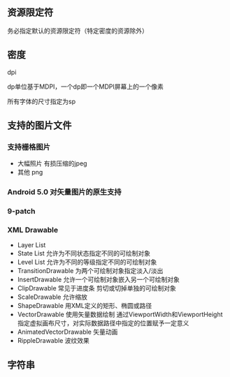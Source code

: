 ## 资源限定符

务必指定默认的资源限定符（特定密度的资源除外）

## 密度

dpi

dp单位基于MDPI，一个dp即一个MDPI屏幕上的一个像素

所有字体的尺寸指定为sp

## 支持的图片文件

### 支持栅格图片

- 大幅照片 有损压缩的jpeg
- 其他 png

### Android 5.0 对矢量图片的原生支持

### 9-patch

### XML Drawable

- Layer List
- State List 允许为不同状态指定不同的可绘制对象
- Level List 允许为不同的等级指定不同的可绘制对象
- TransitionDrawable 为两个可绘制对象指定淡入/淡出
- InsertDrawable 允许一个可绘制对象嵌入另一个可绘制对象
- ClipDrawable 常见于进度条 剪切或切掉单独的可绘制对象
- ScaleDrawable 允许缩放
- ShapeDrawable 用XML定义的矩形、椭圆或路径
- VectorDrawable 使用矢量数据绘制
    通过ViewportWidth和ViewportHeight指定虚拟画布尺寸，对实际数据路径中指定的位置赋予一定意义
- AnimatedVectorDrawable 矢量动画
- RippleDrawable 波纹效果

## 字符串

